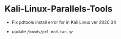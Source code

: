 # Kali-Linux-Parallels-Tools
- Fix pdtools install error for in Kali Linux ver 2020.04

- update `/kmods/prl_mod.tar.gz`


